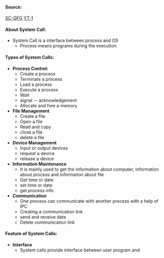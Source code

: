 #### Source:
[SC-GFG](https://www.geeksforgeeks.org/introduction-of-system-call/)
[YT-1](https://www.youtube.com/watch?v=d3aCjfuMCIU&list=PLXj4XH7LcRfDrdQuJTHIPmKMpa7eYVaPm&index=5)

#### About System Call:

* System Call is a interface between process and OS
	* Process means programs during the execution

#### Types of System Calls:

* **Process Control:**
	* Create a process
	* Terminate a process
	* Load a process
	* Execute a process
	* Wait
	* signal -- acknowledgement
	* Allocate and free a memory
* **File Management**
	* Create a file
	* Open a file
	* Read and copy
	* close a file
	* delete a file
* **Device Management**
	* Input or output devices
	* request a device
	* release a device
* **Information Maintenance**
	* It is mainly used to get the information about computer, information about process and information about file
	* Get time or date
	* set time or date
	* get process info
* **Communication**
	* One process can communicate with another process with a help of IPC
	* Creating a communication link
	* send and receive data
	* Delete communication link


#### Feature of System Calls:

* **Interface**
	* System calls provide interface between user program and 